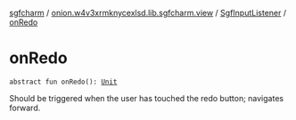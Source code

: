 [sgfcharm](../../index.md) / [onion.w4v3xrmknycexlsd.lib.sgfcharm.view](../index.md) / [SgfInputListener](index.md) / [onRedo](./on-redo.md)

# onRedo

`abstract fun onRedo(): `[`Unit`](https://kotlinlang.org/api/latest/jvm/stdlib/kotlin/-unit/index.html)

Should be triggered when the user has touched the redo button; navigates forward.

